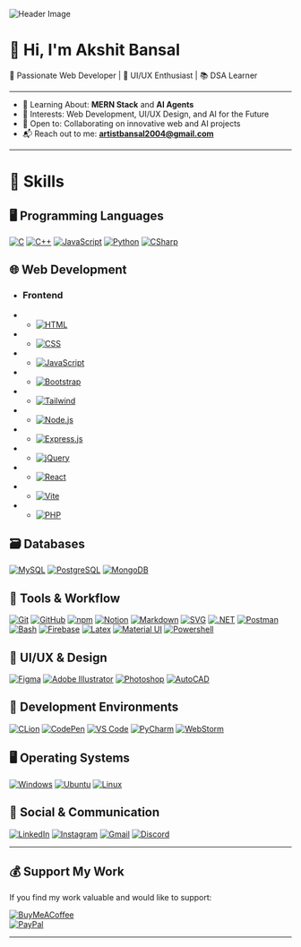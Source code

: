 ![Header Image](./GitHub%20Profile%20Header%20Image.png)

# 👋 Hi, I'm Akshit Bansal

🚀 Passionate Web Developer | 🎨 UI/UX Enthusiast | 📚 DSA Learner

---

- 🌱 Learning About: **MERN Stack** and **AI Agents**  
- 👀 Interests: Web Development, UI/UX Design, and AI for the Future  
- 🤝 Open to: Collaborating on innovative web and AI projects  
- 📬 Reach out to me: **artistbansal2004@gmail.com**

---

# 💼 Skills

## 🖥️ Programming Languages  
[![C](https://skillicons.dev/icons?i=c)]() 
[![C++](https://skillicons.dev/icons?i=cpp)]()
[![JavaScript](https://skillicons.dev/icons?i=js)]()
[![Python](https://skillicons.dev/icons?i=py)]()
[![CSharp](https://skillicons.dev/icons?i=cs)]()

## 🌐 Web Development
- ### Frontend
- - [![HTML](https://skillicons.dev/icons?i=html)]()
- - [![CSS](https://skillicons.dev/icons?i=css)]()
- - [![JavaScript](https://skillicons.dev/icons?i=js)]()
- - [![Bootstrap](https://skillicons.dev/icons?i=bootstrap)]()
- - [![Tailwind](https://skillicons.dev/icons?i=tailwind)]()
- - [![Node.js](https://skillicons.dev/icons?i=nodejs)]()
- - [![Express.js](https://skillicons.dev/icons?i=express)]()
- - [![jQuery](https://skillicons.dev/icons?i=jquery)]()
- - [![React](https://skillicons.dev/icons?i=react)]()
- - [![Vite](https://skillicons.dev/icons?i=vite)]()
- - [![PHP](https://skillicons.dev/icons?i=php)]()

## 🗃️ Databases  
[![MySQL](https://skillicons.dev/icons?i=mysql)]()
[![PostgreSQL](https://skillicons.dev/icons?i=postgres)]()
[![MongoDB](https://skillicons.dev/icons?i=mongodb)]()

## 🔧 Tools & Workflow  
[![Git](https://skillicons.dev/icons?i=git)]()
[![GitHub](https://skillicons.dev/icons?i=github)]()
[![npm](https://skillicons.dev/icons?i=npm)]()
[![Notion](https://skillicons.dev/icons?i=notion)]()
[![Markdown](https://skillicons.dev/icons?i=md)]()
[![SVG](https://skillicons.dev/icons?i=svg)]()
[![.NET](https://skillicons.dev/icons?i=dotnet)]()
[![Postman](https://skillicons.dev/icons?i=postman)]()
[![Bash](https://skillicons.dev/icons?i=bash)]()
[![Firebase](https://skillicons.dev/icons?i=firebase)]()
[![Latex](https://skillicons.dev/icons?i=latex)]()
[![Material UI](https://skillicons.dev/icons?i=materialui)]()
[![Powershell](https://skillicons.dev/icons?i=powershell)]()


## 🎨 UI/UX & Design  
[![Figma](https://skillicons.dev/icons?i=figma)]()
[![Adobe Illustrator](https://skillicons.dev/icons?i=ai)]()
[![Photoshop](https://skillicons.dev/icons?i=ps)]()
[![AutoCAD](https://skillicons.dev/icons?i=autocad)]()

## 🧠 Development Environments  
[![CLion](https://skillicons.dev/icons?i=clion)]()
[![CodePen](https://skillicons.dev/icons?i=codepen)]()
[![VS Code](https://skillicons.dev/icons?i=vscode)]()
[![PyCharm](https://skillicons.dev/icons?i=pycharm)]()
[![WebStorm](https://skillicons.dev/icons?i=webstorm)]()

## 🖥️ Operating Systems  
[![Windows](https://skillicons.dev/icons?i=windows)]()
[![Ubuntu](https://skillicons.dev/icons?i=ubuntu)]()
[![Linux](https://skillicons.dev/icons?i=linux)]()

## 📡 Social & Communication  
[![LinkedIn](https://skillicons.dev/icons?i=linkedin)](https://www.linkedin.com/in/akshit-bansal11)
[![Instagram](https://skillicons.dev/icons?i=instagram)](https://www.instagram.com/akshit_bansal11)
[![Gmail](https://skillicons.dev/icons?i=gmail)](mailto:artistbansal2004@gmail.com)
[![Discord](https://skillicons.dev/icons?i=discord)](https://discord.com/users/akshit_bansal11)

---

## 💰 Support My Work

If you find my work valuable and would like to support:

[![BuyMeACoffee](https://img.shields.io/badge/Buy%20Me%20a%20Coffee-ffdd00?style=for-the-badge&logo=buy-me-a-coffee&logoColor=black)](https://buymeacoffee.com/akshit_bansal11)  
[![PayPal](https://img.shields.io/badge/PayPal-00457C?style=for-the-badge&logo=paypal&logoColor=white)](https://paypal.me/AkshitBansal141)

---
